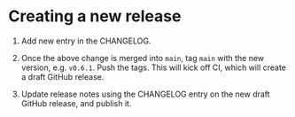 # Creating a new release

1. Add new entry in the CHANGELOG.

2. Once the above change is merged into `main`, tag `main` with the new version, e.g. `v0.6.1`. Push the tags. This will kick off CI, which will create a draft GitHub release.

3. Update release notes using the CHANGELOG entry on the new draft GitHub release, and publish it.
